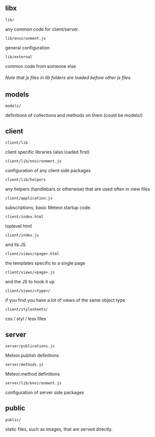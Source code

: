 ## libx

```
lib/
```
any common code for client/server.


```
lib/environment.js
```
general configuration


```
lib/external
```
common code from someone else


###### Note that js files in lib folders are loaded before other js files.

## models

```
models/
```
definitions of collections and methods on them (could be models/)


## client

```
client/lib
```
client specific libraries (also loaded first)


```
client/lib/environment.js
```
configuration of any client side packages


```
client/lib/helpers
```
any helpers (handlebars or otherwise) that are used often in view files


```
client/application.js
```
subscriptions, basic Meteor.startup code.


```
client/index.html
```
toplevel html


```
client/index.js
```
and its JS


```
client/views/<page>.html
```
the templates specific to a single page


```
client/views/<page>.js
```
and the JS to hook it up


```
client/views/<type>/
```
if you find you have a lot of views of the same object type


```
client/stylesheets/
```
css / styl / less files


## server

```
server/publications.js
```
Meteor.publish definitions

```
server/methods.js
```
Meteor.method definitions

```
server/lib/environment.js
```
configuration of server side packages


## public

```
public/
```
static files, such as images, that are served directly.
